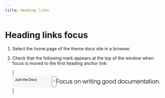 ```yaml
---
title: Heading links
---
```


# Heading links focus

1.  Select the home page of the theme docs site in a browser.

1.  Check that the following mark appears at the top of the window
    when focus is moved to the first heading anchor link:
    
    | ![](../../assets/images/heading-links.png) |
